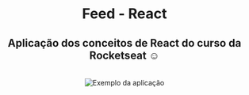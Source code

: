 
<div align="center">
    <h1> Feed - React </h2>
    <h2> Aplicação dos conceitos de React do curso da Rocketseat ☺ </h2>
</div>

<div align="center"></br> 
<img  src="src/assets/gif.gif" alt="Exemplo da aplicação">
</div>
